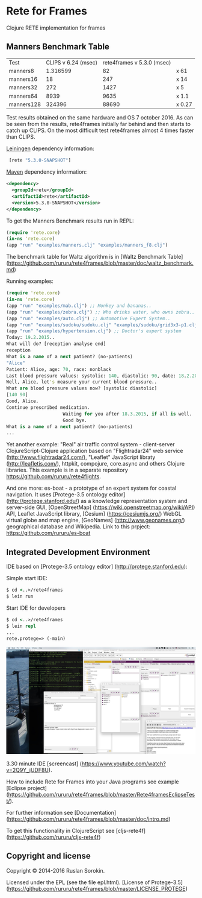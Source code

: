 Rete for Frames
====

Clojure RETE implementation for frames

Manners Benchmark Table
----

<table>
<tr><td>Test</td><td>CLIPS v 6.24 (msec)</td><td>rete4frames v 5.3.0 (msec)</td></tr>
<tr><td>manners8</td><td>1.316599</td><td>82</td><td>x 61</td></tr>
<tr><td>manners16</td><td>18</td><td>247</td><td>x 14</td></tr>
<tr><td>manners32</td><td>272</td><td>1427</td><td>x 5</td></tr>
<tr><td>manners64</td><td>8939</td><td>9635</td><td>x 1.1</td></tr>
<tr><td>manners128</td><td>324396</td><td>88690</td><td>x 0.27</td></tr>
</table>

Test results obtained on the same hardware and OS 7 october 2016.
As can be seen from the results, rete4frames initially far behind and then starts to catch up CLIPS.
On the most difficult test rete4frames almost 4 times faster than CLIPS.

[Leiningen](https://github.com/technomancy/leiningen) dependency information:

```clj
 [rete "5.3.0-SNAPSHOT"]
```
[Maven](http://maven.apache.org/) dependency information:

```xml
<dependency>
  <groupId>rete</groupId>
  <artifactId>rete</artifactId>
  <version>5.3.0-SNAPSHOT</version>
</dependency>
```
To get the Manners Benchmark results run in REPL:

```clj
(require 'rete.core)
(in-ns 'rete.core)
(app "run" "examples/manners.clj" "examples/manners_f8.clj")
```
The benchmark table for Waltz algorithm is in [Waltz Benchmark Table] (https://github.com/rururu/rete4frames/blob/master/doc/waltz_benchmark.md)

Running examples:
```clj
(require 'rete.core)
(in-ns 'rete.core)
(app "run" "examples/mab.clj") ;; Monkey and bananas..
(app "run" "examples/zebra.clj") ;; Who drinks water, who owns zebra..
(app "run" "examples/auto.clj") ;; Automotive Expert System..
(app "run" "examples/sudoku/sudoku.clj" "examples/sudoku/grid3x3-p1.clj") ;; Game "Sudoku"
(app "run" "examples/hypertension.clj") ;; Doctor's expert system
Today: 19.2.2015..
What will do? [reception analyse end]
reception
What is a name of a next patient? (no-patients)
"Alice"
Patient: Alice, age: 70, race: nonblack
Last blood pressure values: systolic: 140, diastolic: 90, date: 18.2.2015
Well, Alice, let's measure your current blood pressure..
What are blood pressure values now? [systolic diastolic]
[140 90]
Good, Alice.
Continue prescribed medication.
                     Waiting for you after 18.3.2015, if all is well.
                     Good bye.
What is a name of a next patient? (no-patients)
...
```
Yet another example: "Real" air traffic control system - client-server ClojureScript-Clojure application based on "Flightradar24"  web service (http://www.flightradar24.com/), "Leaflet" JavaScript libraty (http://leafletjs.com/), httpkit, compojure, core.async and others Clojure libraries. This example is in a separate repository https://github.com/rururu/rete4flights.

And one more: es-boat - a prototype of an expert system for coastal navigation. It uses [Protege-3.5 ontology editor] (http://protege.stanford.edu/) as a knowledge representation system and server-side GUI, [OpenStreetMap] (https://wiki.openstreetmap.org/wiki/API) API, Leaflet JavaScript library, [Cesium] (https://cesiumjs.org/) WebGL virtual globe and map engine, [GeoNames] (http://www.geonames.org/) geographical database and Wikipedia. Link to this prpject: https://github.com/rururu/es-boat

Integrated Development Environment
----

IDE based on [Protege-3.5 ontology editor] (http://protege.stanford.edu):

Simple start IDE:
```clj
$ cd <..>/rete4frames
$ lein run
```
Start IDE for developers
```clj
$ cd <..>/rete4frames
$ lein repl
...
rete.protege=> (-main)
```

![screenshot](screenshot.jpg)

3.30 minute IDE [screencast] (https://www.youtube.com/watch?v=2Q9Y_jUDF8U).

How to include Rete for Frames into your Java programs see example [Eclipse project] (https://github.com/rururu/rete4frames/blob/master/Rete4framesEclipseTest/).

For further information see [Documentation] (https://github.com/rururu/rete4frames/blob/master/doc/intro.md)

To get this functionality in ClojureScript see [cljs-rete4f] (https://github.com/rururu/cljs-rete4f)

Copyright and license
----

Copyright © 2014-2016 Ruslan Sorokin.

Licensed under the EPL (see the file epl.html).
[License of Protege-3.5] (https://github.com/rururu/rete4frames/blob/master/LICENSE_PROTEGE)
